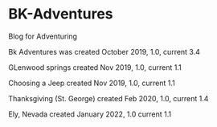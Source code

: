 # BK-Adventures
Blog for Adventuring

Bk Adventures was created October 2019, 1.0,
current 3.4

GLenwood springs created Nov 2019,  1.0,
current 1.1 

Choosing a Jeep created Nov 2019, 1.0,
current 1.1

Thanksgiving (St. George) created Feb 2020, 1.0,
current 1.4

Ely, Nevada created January 2022, 1.0
current 1.1
